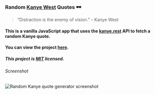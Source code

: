 ### Random [Kanye West](https://youtu.be/DvhkjE9sDtI "Click me!😎") Quotes 🕶

> “Distraction is the enemy of vision.” – Kanye West

#### This is a vanilla JavaScript app that uses the [kanye.rest](https://kanye.rest "Click me!🌊") API to fetch a random Kanye quote.

#### You can view the project [here](https://isbendiyarovanezrin.github.io/KanyeQuotes "Click me!😎").

##### This project is [MIT](https://github.com/isbendiyarovanezrin/KanyeQuotes/blob/master/LICENSE "Click me!🧐") licensed.

###### Screenshot

![Random Kanye quote generator screenshot](https://i.postimg.cc/gJHH5PdV/kanye.png)

